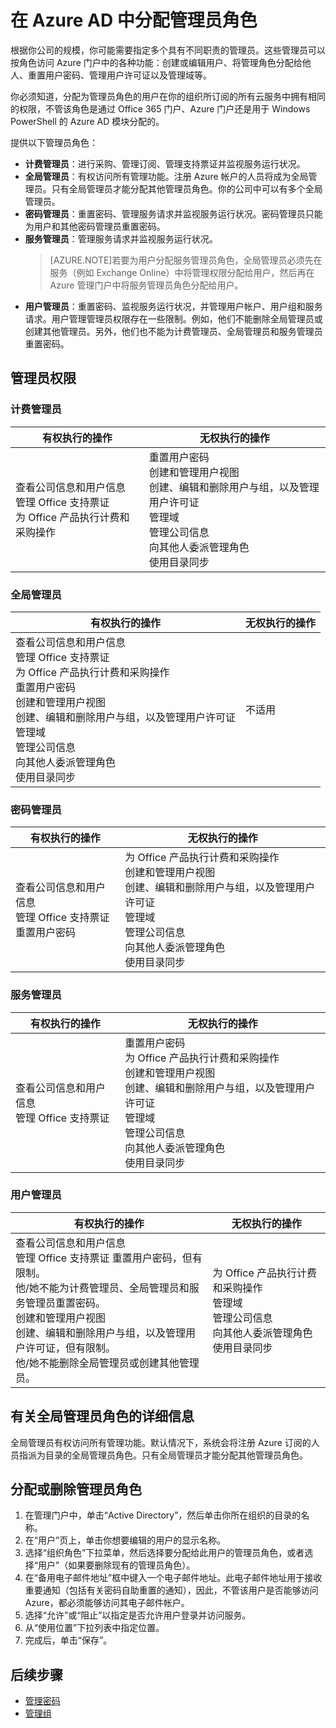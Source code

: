 <properties
	pageTitle="在 Azure AD 中分配管理员角色"
	description="介绍 Azure AD 提供的管理员角色，以及如何分配这些角色。"
	services="active-directory"
	documentationCenter=""
	authors="curtand"
	manager="stevenpo"
	editor=""/>

<tags 
	ms.service="active-directory" 
	ms.date="10/19/2015"
	wacn.date="11/12/2015"/>

# 在 Azure AD 中分配管理员角色

根据你公司的规模，你可能需要指定多个具有不同职责的管理员。这些管理员可以按角色访问 Azure 门户中的各种功能：创建或编辑用户、将管理角色分配给他人、重置用户密码、管理用户许可证以及管理域等。

你必须知道，分配为管理员角色的用户在你的组织所订阅的所有云服务中拥有相同的权限，不管该角色是通过 Office 365 门户、Azure 门户还是用于 Windows PowerShell 的 Azure AD 模块分配的。 

提供以下管理员角色：

- **计费管理员**：进行采购、管理订阅、管理支持票证并监视服务运行状况。
- **全局管理员**：有权访问所有管理功能。注册 Azure 帐户的人员将成为全局管理员。只有全局管理员才能分配其他管理员角色。你的公司中可以有多个全局管理员。
- **密码管理员**：重置密码、管理服务请求并监视服务运行状况。密码管理员只能为用户和其他密码管理员重置密码。
- **服务管理员**：管理服务请求并监视服务运行状况。
    > [AZURE.NOTE]若要为用户分配服务管理员角色，全局管理员必须先在服务（例如 Exchange Online）中将管理权限分配给用户，然后再在 Azure 管理门户中将服务管理员角色分配给用户。 
- **用户管理员**：重置密码、监视服务运行状况，并管理用户帐户、用户组和服务请求。用户管理管理员权限存在一些限制。例如，他们不能删除全局管理员或创建其他管理员。另外，他们也不能为计费管理员、全局管理员和服务管理员重置密码。

## 管理员权限

### 计费管理员

有权执行的操作 | 无权执行的操作
------------- | -------------
查看公司信息和用户信息<br>管理 Office 支持票证<br>为 Office 产品执行计费和采购操作 | 重置用户密码<br>创建和管理用户视图<br>创建、编辑和删除用户与组，以及管理用户许可证<br>管理域<br>管理公司信息<br>向其他人委派管理角色<br>使用目录同步

### 全局管理员

有权执行的操作 | 无权执行的操作
------------ | -------------
查看公司信息和用户信息<br>管理 Office 支持票证<br>为 Office 产品执行计费和采购操作 <br>重置用户密码<br> 创建和管理用户视图<br>创建、编辑和删除用户与组，以及管理用户许可证<br> 管理域 <br>管理公司信息<br>向其他人委派管理角色<br>使用目录同步 | 不适用

### 密码管理员

有权执行的操作 | 无权执行的操作
------------- | -------------
查看公司信息和用户信息<br>管理 Office 支持票证<br>重置用户密码 | 为 Office 产品执行计费和采购操作<br>创建和管理用户视图<br>创建、编辑和删除用户与组，以及管理用户许可证<br>管理域<br>管理公司信息<br>向其他人委派管理角色<br>使用目录同步

### 服务管理员

有权执行的操作 | 无权执行的操作
------------- | -------------
查看公司信息和用户信息<br>管理 Office 支持票证 | 重置用户密码<br>为 Office 产品执行计费和采购操作<br>创建和管理用户视图<br>创建、编辑和删除用户与组，以及管理用户许可证<br>管理域<br>管理公司信息<br>向其他人委派管理角色<br>使用目录同步

### 用户管理员

有权执行的操作 | 无权执行的操作
------------- | -------------
查看公司信息和用户信息<br>管理 Office 支持票证  重置用户密码，但有限制。<br> 他/她不能为计费管理员、全局管理员和服务管理员重置密码。<br>创建和管理用户视图<br>创建、编辑和删除用户与组，以及管理用户许可证，但有限制。<br> 他/她不能删除全局管理员或创建其他管理员。| 为 Office 产品执行计费和采购操作<br>管理域<br>管理公司信息<br>向其他人委派管理角色<br>使用目录同步

## 有关全局管理员角色的详细信息

全局管理员有权访问所有管理功能。默认情况下，系统会将注册 Azure 订阅的人员指派为目录的全局管理员角色。只有全局管理员才能分配其他管理员角色。 

## 分配或删除管理员角色 


1. 在管理门户中，单击“Active Directory”，然后单击你所在组织的目录的名称。
2. 在“用户”页上，单击你想要编辑的用户的显示名称。
3. 选择“组织角色”下拉菜单，然后选择要分配给此用户的管理员角色，或者选择“用户”（如果要删除现有的管理员角色）。 
4. 在“备用电子邮件地址”框中键入一个电子邮件地址。此电子邮件地址用于接收重要通知（包括有关密码自助重置的通知），因此，不管该用户是否能够访问 Azure，都必须能够访问其电子邮件帐户。
5. 选择“允许”或“阻止”以指定是否允许用户登录并访问服务。 
6. 从“使用位置”下拉列表中指定位置。
7. 完成后，单击“保存”。

## 后续步骤

<!-- - [管理用户](/documentation/articles/active-directory-manage-users)-->
- [管理密码](/documentation/articles/active-directory-manage-passwords)
- [管理组](/documentation/articles/active-directory-manage-groups)

<!--HONumber=57-->